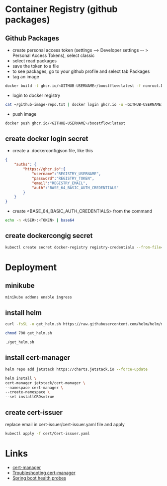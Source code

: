 # Container Registry (github packages)

## Github Packages
* create personal access token (settings --> Developer settings -- > Personal Access Tokens), select classic
* select read:packages
* save the token to a file
* to see packages, go to your github profile and select tab Packages
* tag an image
```bash
docker build -t ghcr.io/<GITHUB-USERNAME>/boostflow:latest -f nonroot.Dockerfile .
```
* login to docker registry
```bash
cat ~/github-image-repo.txt | docker login ghcr.io -u <GITHUB-USERNAME> --password-stdin
```
* push image
```bash
docker push ghcr.io/<GITHUB-USERNAME>/boostflow:latest
```
## create docker login secret

* create a .dockerconfigjson file, like this
```json
{
    "auths": {
        "https://ghcr.io":{
            "username":"REGISTRY_USERNAME",
            "password":"REGISTRY_TOKEN",
            "email":"REGISTRY_EMAIL",
            "auth":"BASE_64_BASIC_AUTH_CREDENTIALS"
        }
    }
}
```


* create <BASE_64_BASIC_AUTH_CREDENTIALS> from the command
```bash
echo -n <USER>:<TOKEN> | base64
```

## create dockercongig secret
```bash
kubectl create secret docker-registry registry-credentials --from-file=.dockerconfigjson=.dockerconfig.json
```


# Deployment

## minikube

```bash
minikube addons enable ingress
```




## install helm

```bash
curl -fsSL -o get_helm.sh https://raw.githubusercontent.com/helm/helm/main/scripts/get-helm-3

chmod 700 get_helm.sh

./get_helm.sh
```
## install cert-manager

```bash
helm repo add jetstack https://charts.jetstack.io --force-update

helm install \
cert-manager jetstack/cert-manager \
--namespace cert-manager \
--create-namespace \
--set installCRDs=true
```

## create cert-issuer

replace email in cert-issuer/cert-issuer.yaml file and apply
```bash
kubectl apply -f cert/Cert-issuer.yaml
```


# Links
* [cert-manager](https://cert-manager.io/docs/installation/helm/)
* [Troubleshooting cert-manager](https://cert-manager.io/docs/troubleshooting/)
* [Spring boot health probes](https://www.baeldung.com/spring-liveness-readiness-probes)